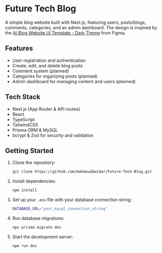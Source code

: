 # Future Tech Blog

A simple blog website built with Next.js, featuring users, posts/blogs, comments, categories, and an admin dashboard. The design is inspired by the [AI Blog Website UI Template - Dark Theme](https://www.figma.com/design/TMPOXS4nSSMcuh0BWovoj5/AI-Blog-Website-UI-Template---Dark-Theme-%7C-Produce-UI--Community-?node-id=324-5568&t=6j5JyZVRlDbn4EbL-0) from Figma.

## Features

- User registration and authentication
- Create, edit, and delete blog posts
- Comment system (planned)
- Categories for organizing posts (planned)
- Admin dashboard for managing content and users (planned)

## Tech Stack

- Next.js (App Router & API routes)
- React
- TypeScript
- TailwindCSS
- Prisma ORM & MySQL
- bcrypt & Zod for security and validation

## Getting Started

1. Clone the repository:
   ```bash
   git clone https://github.com/mahmouddwidar/Future-Tech-Blog.git
   ```
2. Install dependencies:
   ```bash
   npm install
   ```
3. Set up your ```.env``` file with your database connection string:
    ```bash
    DATABASE_URL="your_mysql_connection_string"
    ```
4. Run database migrations:
    ```bash
    npx prisma migrate dev
    ```
5. Start the development server:
    ```bash
    npm run dev
    ````